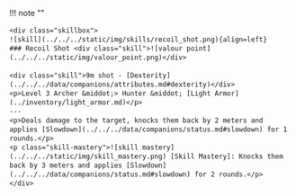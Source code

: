 !!! note ""

    <div class="skillbox">
    ![skill](../../../static/img/skills/recoil_shot.png){align=left}
    ### Recoil Shot <div class="skill">![valour point](../../../static/img/valour_point.png)</div>

    <div class="skill">9m shot - [Dexterity](../../../data/companions/attributes.md#dexterity)</div>
    <p>Level 3 Archer &middot;> Hunter &middot; [Light Armor](../inventory/light_armor.md)</p>
    ---
    <p>Deals damage to the target, knocks them back by 2 meters and applies [Slowdown](../../../data/companions/status.md#slowdown) for 1 rounds.</p>
    <p class="skill-mastery">![skill mastery](../../../static/img/skill_mastery.png) [Skill Mastery]: Knocks them back by 3 meters and applies [Slowdown](../../../data/companions/status.md#slowdown) for 2 rounds.</p>
    </div>
